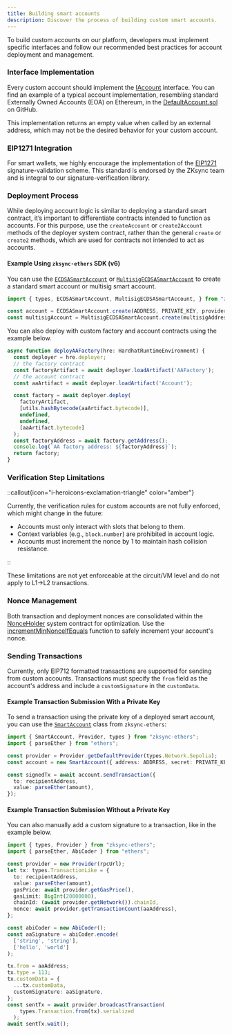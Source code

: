```yaml
---
title: Building smart accounts
description: Discover the process of building custom smart accounts.
---
```


To build custom accounts on our platform, developers must implement specific
interfaces and follow our recommended best practices for account deployment and management.

### Interface Implementation

Every custom account should implement the [IAccount](design#iaccount-interface)
interface. You can find an example of a typical account implementation, resembling
standard Externally Owned Accounts (EOA) on Ethereum, in the
[DefaultAccount.sol](https://github.com/matter-labs/era-contracts/blob/main/system-contracts/contracts/DefaultAccount.sol) on GitHub.

This implementation returns an empty value when called by an external address, which may not be the desired behavior for your custom account.

### EIP1271 Integration

For smart wallets, we highly encourage the implementation of the [EIP1271](https://eips.ethereum.org/EIPS/eip-1271) signature-validation scheme.
This standard is endorsed by the ZKsync team and is integral to our signature-verification library.

### Deployment Process

While deploying account logic is similar to deploying a standard smart contract,
it’s important to differentiate contracts intended to function as accounts.
For this purpose, use the `createAccount` or `create2Account` methods of the deployer
system contract, rather than the general `create` or `create2` methods, which are
used for contracts not intended to act as accounts.

#### Example Using `zksync-ethers` SDK (v6)

You can use the [`ECDSASmartAccount`](https://sdk.zksync.io/js/ethers/api/v6/accounts/smartaccount-factories#ecdsasmartaccount) or
[`MultisigECDSASmartAccount`](https://sdk.zksync.io/js/ethers/api/v6/accounts/smartaccount-factories#multisigecdsasmartaccount)
to create a standard smart account or multisig smart account.

```ts
import { types, ECDSASmartAccount, MultisigECDSASmartAccount, } from "zksync-ethers";

const account = ECDSASmartAccount.create(ADDRESS, PRIVATE_KEY, provider);
const multisigAccount = MultisigECDSASmartAccount.create(multisigAddress, [PRIVATE_KEY1, PRIVATE_KEY2], provider);
```

You can also deploy with custom factory and account contracts using the example below.

```ts
async function deployAAFactory(hre: HardhatRuntimeEnvironment) {
  const deployer = hre.deployer;
  // the factory contract
  const factoryArtifact = await deployer.loadArtifact('AAFactory');
  // the account contract
  const aaArtifact = await deployer.loadArtifact('Account');

  const factory = await deployer.deploy(
    factoryArtifact,
    [utils.hashBytecode(aaArtifact.bytecode)],
    undefined,
    undefined,
    [aaArtifact.bytecode]
  );
  const factoryAddress = await factory.getAddress();
  console.log(`AA factory address: ${factoryAddress}`);
  return factory;
}
```

### Verification Step Limitations

::callout{icon="i-heroicons-exclamation-triangle" color="amber"}

Currently, the verification rules for custom accounts are not fully enforced, which might change in the future:

- Accounts must only interact with slots that belong to them.
- Context variables (e.g., `block.number`) are prohibited in account logic.
- Accounts must increment the nonce by 1 to maintain hash collision resistance.

::

These limitations are not yet enforceable at the circuit/VM level and do not apply to L1->L2 transactions.

### Nonce Management

Both transaction and deployment nonces are consolidated within the
[NonceHolder](/zksync-protocol/contracts/system-contracts#nonceholder) system contract for optimization.
Use the [incrementMinNonceIfEquals](https://github.com/matter-labs/era-contracts/blob/6250292a98179cd442516f130540d6f862c06a16/system-contracts/contracts/NonceHolder.sol#L110)
function to safely increment your account's nonce.

### Sending Transactions

Currently, only EIP712 formatted transactions are supported for sending from custom
accounts. Transactions must specify the `from` field as the account's address and
include a `customSignature` in the `customData`.

#### Example Transaction Submission With a Private Key

To send a transaction using the private key of a deployed smart account, you can use the
[`SmartAccount`](/zksync-network/sdk/js/ethers/api/v6/accounts/smartaccount#sendtransaction) class from `zksync-ethers`:

```ts
import { SmartAccount, Provider, types } from "zksync-ethers";
import { parseEther } from "ethers";

const provider = Provider.getDefaultProvider(types.Network.Sepolia);
const account = new SmartAccount({ address: ADDRESS, secret: PRIVATE_KEY }, provider);

const signedTx = await account.sendTransaction({
  to: recipientAddress,
  value: parseEther(amount),
});
```

#### Example Transaction Submission Without a Private Key

You can also manually add a custom signature to a transaction,
like in the example below.

```ts
import { types, Provider } from "zksync-ethers";
import { parseEther, AbiCoder } from "ethers";

const provider = new Provider(rpcUrl);
let tx: types.TransactionLike = {
  to: recipientAddress,
  value: parseEther(amount),
  gasPrice: await provider.getGasPrice(),
  gasLimit: BigInt(20000000),
  chainId: (await provider.getNetwork()).chainId,
  nonce: await provider.getTransactionCount(aaAddress),
};

const abiCoder = new AbiCoder();
const aaSignature = abiCoder.encode(
  ['string', 'string'],
  ['hello', 'world']
);

tx.from = aaAddress;
tx.type = 113;
tx.customData = {
  ...tx.customData,
  customSignature: aaSignature,
};
const sentTx = await provider.broadcastTransaction(
    types.Transaction.from(tx).serialized
  );
await sentTx.wait();
```
